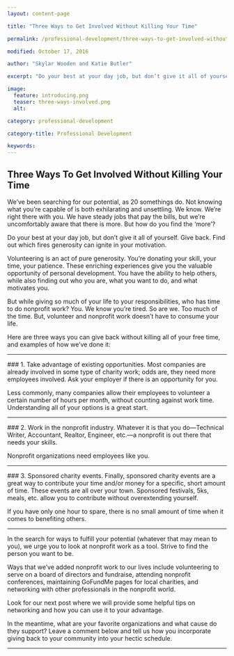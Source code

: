 ```yaml
---
layout: content-page

title: "Three Ways to Get Involved Without Killing Your Time"

permalink: /professional-development/three-ways-to-get-involved-without-killing-your-time

modified: October 17, 2016

author: "Skylar Wooden and Katie Butler"

excerpt: "Do your best at your day job, but don’t give it all of yourself. Give back. Find out which fires generosity can ignite in your motivation."

image:
  feature: introducing.png
  teaser: three-ways-involved.png
  alt: 

category: professional-development

category-title: Professional Development

keywords: 
---
```


## Three Ways To Get Involved Without Killing Your Time

We’ve been searching for our potential, as 20 somethings do. Not knowing what you’re capable of is both exhilarating and unsettling. We know. We’re right there with you. We have steady jobs that pay the bills, but we’re uncomfortably aware that there is more.  But how do you find the ‘more’? 

Do your best at your day job, but don’t give it all of yourself. Give back. Find out which fires generosity can ignite in your motivation.  

Volunteering is an act of pure generosity. You’re donating your skill, your time, your patience. These enriching experiences give you the valuable opportunity of personal development. You have the ability to help others, while also finding out who you are, what you want to do, and what motivates you.

But while giving so much of your life to your responsibilities, who has time to do nonprofit work? You. We know you’re tired. So are we. Too much of the time. But, volunteer and nonprofit work doesn’t have to consume your life. 

Here are three ways you can give back without killing all of your free time, and examples of how we’ve done it:
<hr class="secondary">
### 1. Take advantage of existing opportunities.
Most companies are already involved in some type of charity work; odds are, they need more employees involved. Ask your employer if there is an opportunity for you.

Less commonly, many companies allow their employees to volunteer a certain number of hours per month, without counting against work time. Understanding all of your options is a great start.  
<hr class="secondary">
### 2. Work in the nonprofit industry.
Whatever it is that you do—Technical Writer, Accountant, Realtor, Engineer, etc.—a nonprofit is out there that needs your skills.

Nonprofit organizations need employees like you.  
<hr class="secondary">
### 3. Sponsored charity events.
Finally, sponsored charity events are a great way to contribute your time and/or money for a specific, short amount of time. These events are all over your town. Sponsored festivals, 5ks, meals, etc. allow you to contribute without overextending yourself.  

If you have only one hour to spare, there is no small amount of time when it comes to benefiting others. 
<hr class="secondary">
In the search for ways to fulfill your potential (whatever that may mean to you), we urge you to look at nonprofit work as a tool. Strive to find the person you want to be.

Ways that we’ve added nonprofit work to our lives include volunteering to serve on a board of directors and fundraise, attending nonprofit conferences, maintaining GoFundMe pages for local charities, and networking with other professionals in the nonprofit world. 

Look for our next post where we will provide some helpful tips on networking and how you can use it to your advantage. 

In the meantime, what are your favorite organizations and what cause do they support? Leave a comment below and tell us how you incorporate giving back to your community into your hectic schedule. 

<hr class="primary">
